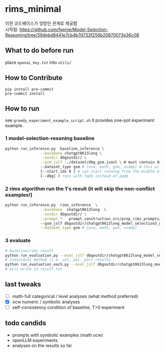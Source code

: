 # rims_minimal
이전 코드베이스가 엉망인 관계로 제공함 <br>
시작점: https://github.com/fgenie/Model-Selection-Reasoning/tree/59debd8441e7cb4b7d733f256b20870073e36c08


## What to do before run
place `openai_key.txt` into `utils/`

## How to Contribute

```
pip install pre-commit
pre-commit install
```

## How to run
see `greedy_experiment_example_script.sh` it provides one-pot experiment example.
### 1 model-selection-resoning baseline
```bash
python run_inference.py  baseline_inference \
                --backbone chatgpt0613long \
                --outdir dbgoutdir/ \
                --gsm_jslf ../dataset/dbg_gsm.jsonl \ # must contain dataset_type in its name 
                --dataset_type gsm # [ocw, math, gsm, svamp] # this will affect majority voting
                [--start_idx 0 ] # can start running from the middle of the data
                [--dbg] # runs with tqdm instead of pqdm
```


### 2 rims algorithm run the 1's result (it will skip the non-conflict examples!)
```bash
python run_inference.py  rims_inference  \
                --backbone  chatgpt0613long  \
                --outdir dbgoutdir/ \
                --prompt_f   prompt_construction_src/prep_rims_prompts/gsm_prompts/3_reflectonce_p2c2cot.pal2p2c.pal2cot.txt_rm_ans   \ # current best prompt
                --gsm_jslf dbgoutdir/chatgpt0613long_model_selection3_gsm.jsonl \
                --dataset_type gsm # [ocw, math, gsm, svamp]
```

### 3 evaluate
```bash
# baseline/rims result
python run_evaluation.py --eval_jslf dbgoutdir/chatgpt0613long_model_selection3_gsm.jsonl --eval_type [gsm|svamp|ocw|math]
# individual method (i.e. cot, pal, p2c) results
python run_evaluation_each.py --eval_jslf dbgoutdir/chatgpt0613long_model_selection3_gsm.jsonl --eval_type [gsm|svamp|ocw|math]
# will write in result.txt 
```

## last tweaks
 - [ ] math-full categorical / level analyses (what method preferred)
 - [x] ocw numeric / symbolic analyses
 - [ ] self-consistency condition of baseline, T>0 experiment

## todo candids
 - prompts with symbolic examples (math ocw)
 - openLLM experiments
 - analyses on the results so far

